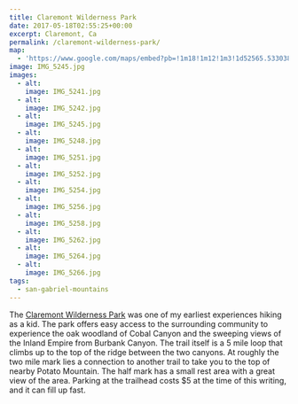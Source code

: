 ```yaml
---
title: Claremont Wilderness Park
date: 2017-05-18T02:55:25+00:00
excerpt: Claremont, Ca
permalink: /claremont-wilderness-park/
map:
  - 'https://www.google.com/maps/embed?pb=!1m18!1m12!1m3!1d52565.533038405825!2d-117.74155576905989!3d34.143010331255034!2m3!1f0!2f0!3f0!3m2!1i1024!2i768!4f13.1!3m3!1m2!1s0x80c3306c2179ff63%3A0xbce3f5eaf562dec8!2sClaremont+Hills+Wilderness+Park!5e1!3m2!1sen!2sus!4v1495076037489'
image: IMG_5245.jpg
images:
  - alt: 
    image: IMG_5241.jpg
  - alt: 
    image: IMG_5242.jpg
  - alt: 
    image: IMG_5245.jpg
  - alt: 
    image: IMG_5248.jpg
  - alt: 
    image: IMG_5251.jpg
  - alt: 
    image: IMG_5252.jpg
  - alt: 
    image: IMG_5254.jpg
  - alt: 
    image: IMG_5256.jpg
  - alt: 
    image: IMG_5258.jpg
  - alt: 
    image: IMG_5262.jpg
  - alt: 
    image: IMG_5264.jpg
  - alt: 
    image: IMG_5266.jpg
tags:
  - san-gabriel-mountains
---
```

The <a href="http://www.ci.claremont.ca.us/government/departments-divisions/human-services/parks/claremont-hills-wilderness-park-chwp/history-of-claremont-hills-wilderness-park">Claremont Wilderness Park</a> was one of my earliest experiences hiking as a kid. The park offers easy access to the surrounding community to experience the oak woodland of Cobal Canyon and the sweeping views of the Inland Empire from Burbank Canyon. The trail itself is a 5 mile loop that climbs up to the top of the ridge between the two canyons. At roughly the two mile mark lies a connection to another trail to take you to the top of nearby Potato Mountain. The half mark has a small rest area with a great view of the area. Parking at the trailhead costs $5 at the time of this writing, and it can fill up fast.




